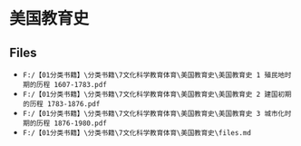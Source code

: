 # 美国教育史

## Files

- `F:/【01分类书籍】\分类书籍\7文化科学教育体育\美国教育史\美国教育史 1 殖民地时期的历程 1607-1783.pdf`
- `F:/【01分类书籍】\分类书籍\7文化科学教育体育\美国教育史\美国教育史 2 建国初期的历程 1783-1876.pdf`
- `F:/【01分类书籍】\分类书籍\7文化科学教育体育\美国教育史\美国教育史 3 城市化时期的历程 1876-1980.pdf`
- `F:/【01分类书籍】\分类书籍\7文化科学教育体育\美国教育史\files.md`
